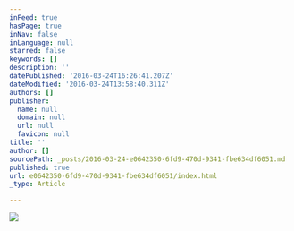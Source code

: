 ```yaml
---
inFeed: true
hasPage: true
inNav: false
inLanguage: null
starred: false
keywords: []
description: ''
datePublished: '2016-03-24T16:26:41.207Z'
dateModified: '2016-03-24T13:58:40.311Z'
authors: []
publisher:
  name: null
  domain: null
  url: null
  favicon: null
title: ''
author: []
sourcePath: _posts/2016-03-24-e0642350-6fd9-470d-9341-fbe634df6051.md
published: true
url: e0642350-6fd9-470d-9341-fbe634df6051/index.html
_type: Article

---
```

![](https://the-grid-user-content.s3-us-west-2.amazonaws.com/9d3faae2-8c3d-4ea5-ae0c-7bb5b2db4320.jpg)